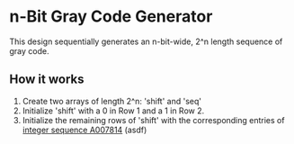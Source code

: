 # n-Bit Gray Code Generator
This design sequentially generates an n-bit-wide, 2^n length sequence of gray code.

## How it works
1. Create two arrays of length 2^n: 'shift' and 'seq'
2. Initialize 'shift' with a 0 in Row 1 and a 1 in Row 2.
3. Initialize the remaining rows of 'shift' with the corresponding entries of [integer sequence A007814](https://oeis.org/A007814)
(asdf)
